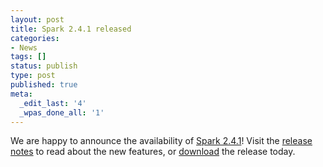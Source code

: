 ```yaml
---
layout: post
title: Spark 2.4.1 released
categories:
- News
tags: []
status: publish
type: post
published: true
meta:
  _edit_last: '4'
  _wpas_done_all: '1'
---
```

We are happy to announce the availability of <a href="{{site.baseurl}}/releases/spark-release-2-4-1.html" title="Spark Release 2.4.1">Spark 2.4.1</a>! Visit the <a href="{{site.baseurl}}/releases/spark-release-2-4-1.html" title="Spark Release 2.4.1">release notes</a> to read about the new features, or <a href="{{site.baseurl}}/downloads.html">download</a> the release today.


